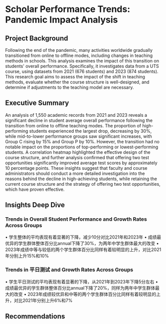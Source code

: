 # Scholar Performance Trends: Pandemic Impact Analysis
## Project Background
Following the end of the pandemic, many activities worldwide gradually transitioned from online to offline modes, including changes in teaching methods in schools. This analysis examines the impact of this transition on students' overall performance. Specifically, it investigates data from a UTS course, using datasets from 2021 (676 students) and 2023 (874 students). This research goal aims to assess the impact of the shift in teaching methods, evaluate whether the course structure is well-designed, and determine if adjustments to the teaching model are necessary.     
## Executive Summary
An analysis of 1,550 academic records from 2021 and 2023 reveals a significant decline in student average overall performance following the transition from online to offline teaching modes. The proportion of high-performing students experienced the largest drop, decreasing by 30%, while mid-to-lower performance groups saw significant increases, with Group C rising by 15% and Group P by 10%. However, the transition had no notable impact on the proportions of top-performing or lowest-performing students. A correlation heatmap highlighted the effective design of the course structure, and further analysis confirmed that offering two test opportunities significantly improved average test scores by approximately 10 percentage points. These insights suggest that faculty and course administrators should conduct a more detailed investigation into the reasons behind the decline in high-achieving students, while retaining the current course structure and the strategy of offering two test opportunities, which have proven effective.
## Insights Deep Dive
### Trends in Overall Student Performance and Growth Rates Across Groups
• 学生整体的平均表现有着显著的下降，减少10分对比2021年和2023年
• 成绩最优异的学生群体整体百分比annual下降了30%，为两年中学生群体最大的改变
• 2023年成绩中等与较低的两个学生群体百分比同样有着较明显的上升，对比2021年分别上升15%和10%
### Trends in 平日测试 and Growth Rates Across Groups
• 学生平日测试的平均表现有着显著的下降，从2021年到2023年下降5分左右
• 成绩最优异的学生群体整体百分比annual下降了20%，同样为两年中学生群体最大的改变
• 2023年成绩较优异和中等的两个学生群体百分比同样有着较明显的上升，对比2021年分别上升6%和7%
## Recommendations












